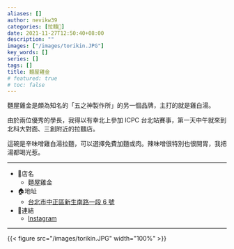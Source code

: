 ```yaml
---
aliases: []
author: nevikw39
categories: [拉麵🍜]
date: 2021-11-27T12:50:40+08:00
description: ""
images: ["/images/torikin.JPG"]
key_words: []
series: []
tags: []
title: 麵屋雞金
# featured: true
# toc: false
---
```


麵屋雞金是頗為知名的「五之神製作所」的另一個品牌，主打的就是雞白湯。

由於兩位優秀的學長，我得以有幸北上參加 ICPC 台北站賽事，第一天中午就來到北科大對面、三創附近的拉麵店。

這碗是辛味噌雞白湯拉麵，可以選擇免費加麵或肉。辣味噌很特別也很開胃，我把湯都喝光惹。

---
+ 🏬店名
    * 麵屋雞金
+ 🏠地址
    * [台北市中正區新生南路一段 6 號](https://goo.gl/maps/Sg9Mc5BKH5kBpsCM7)
+ 🔗連結
    * [Instagram](https://www.instagram.com/torikintw/)
---

{{< figure src="/images/torikin.JPG" width="100%" >}}
